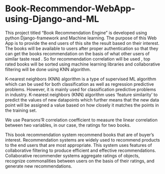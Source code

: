 # Book-Recommendor-WebApp-using-Django-and-ML
This project titled “Book Recommendation Engine” is developed using python Django-framework and Machine learning. The purpose of this Web App is to provide the end users of this site the result based on their interest. The books will be available to users after proper authentication so that they can get the books recommendation on the basis of what other users of similar taste read . So for recommendation correlation will be used , top rated books will be sorted using machine learning libraries and collaborative filtering will be done using KNN algorithm.

K-nearest neighbors (KNN) algorithm is a type of supervised ML algorithm which can be used for both classification as well as regression predictive problems. However, it is mainly used for classification predictive problems in industry. K-nearest neighbors (KNN) algorithm uses ‘feature similarity’ to predict the values of new datapoints which further means that the new data point will be assigned a value based on how closely it matches the points in the training set.

We use Pearsons’R correlation coefficient to measure the linear correlation between two variables, in our case, the ratings for two books.

This book recommendation system recommend books that are of buyer’s interest. Recommendation systems are widely used to recommend products to the end users that are most appropriate. This system uses features of collaborative filtering to produce efficient and effective recommendations. Collaborative recommender systems aggregate ratings of objects, recognize commonalities between users on the basis of their ratings, and generate new recommendations.

